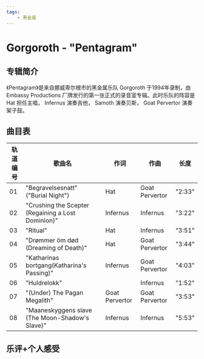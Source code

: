 ```yaml
---
tags:
    - 黑金属
---
```

# Gorgoroth - "Pentagram"

## 专辑简介

 《Pentagram》是来自挪威卑尔根市的黑金属乐队 Gorgoroth 于1994年录制，由 Embassy Productions 厂牌发行的第一张正式的录音室专辑。此时乐队的阵容是 Hat 担任主唱， Infernus 演奏吉他， Samoth 演奏贝斯， Goat Pervertor 演奏架子鼓。

## 曲目表
| 轨道编号 | 歌曲名 | 作词       | 作曲             | 长度     |
| ---- | -------------------------------------------------- | -------- | -------------- | ------ |
| 01   | "Begravelsesnatt" ("Burial Night")                 | Hat      | Goat Pervertor | "2:33" |
| 02   | "Crushing the Scepter (Regaining a Lost Dominion)" | Infernus | Infernus       | "3:22" |
| 03   | "Ritual" | Hat | Infernus | "3:51" |
| 04   | "Drømmer öm død (Dreaming of Death)" | Hat | Goat Pervertor | "3:44" |
| 05   | "Katharinas bortgang(Katharina's Passing)" | Infernus | Goat Pervertor | "4:03" |
| 06   | "Huldrelokk" | | Infernus| "1:52"|
| 07   | "(Under) The Pagan Megalith" | Goat Pervertor | Goat Pervertor | "3:53" |
| 08   | "Maaneskyggens slave (The Moon-Shadow's Slave)" | Infernus | Infernus | "5:53" |

## 乐评+个人感受